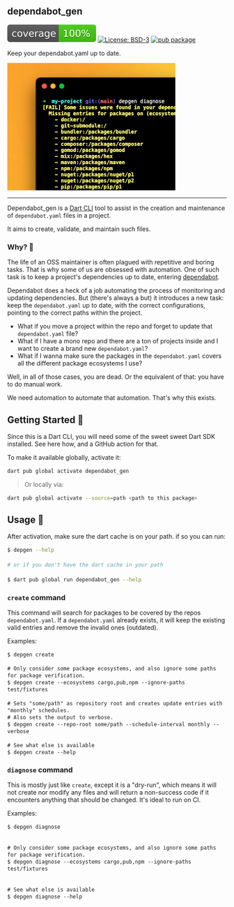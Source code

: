 
## dependabot_gen


![coverage][coverage_badge]
[![License: BSD-3][license_badge]][license_link]
[![pub package][pub_badge]][pub_link]


Keep your dependabot.yaml up to date.

![thumbnail](https://raw.githubusercontent.com/renancaraujo/dependabot_gen/main/doc/thumbnail.jpg)

---

Dependabot_gen is a [Dart CLI](https://dart.dev/tutorials/server/cmdline) tool to assist in the creation and maintenance of `dependabot.yaml` files in a project.

It aims to create, validate, and maintain such files.


### Why? 🤨

The life of an OSS maintainer is often plagued with repetitive and boring tasks. That is why some of us are obsessed with automation. One of such task is to keep a project's dependencies up to date, entering [dependabot](https://docs.github.com/en/code-security/dependabot/dependabot-version-updates/configuration-options-for-the-dependabot.yml-file). 

Dependabot does a heck of a job automating the process of monitoring and updating dependencies. But (there's always a but) it introduces a new task: keep the `dependabot.yaml` up to date, with the correct configurations, pointing to the correct paths within the project. 

- What if you move a project within the repo and forget to update that `dependabot.yaml` file?
- What if I have a mono repo and there are a ton of projects inside and I want to create a brand new `dependabot.yaml`?
- What if I wanna make sure the packages in the `dependabot.yaml` covers all the different package ecosystems I use?


Well, in all of those cases, you are dead. Or the equivalent of that: you have to do manual work.


We need automation to automate that automation. That's why this exists.


## Getting Started 🚀

Since this is a Dart CLI, you will need some of the sweet sweet Dart SDK installed. See here how, and a GitHub action for that.

To make it available globally, activate it:

```sh
dart pub global activate dependabot_gen
```

> Or locally via:
```sh
dart pub global activate --source=path <path to this package>
```

## Usage 🤖

After activation, make sure the dart cache is on your path. 
if so you can run:

```sh
$ depgen --help

# or if you don't have the dart cache in your path

$ dart pub global run dependabot_gen --help
```

### `create` command

This command will search for packages to be covered by the repos `dependabot.yaml`. If a `dependabot.yaml` already exists, it will keep the existing valid entries and remove the invalid ones (outdated).

Examples:
```shell
$ depgen create 

# Only consider some package ecosystems, and also ignore some paths for package verification.
$ depgen create --ecosystems cargo,pub,npm --ignore-paths test/fixtures

# Sets "some/path" as repository root and creates update entries with "monthly" schedules.
# Also sets the output to verbose.
$ depgen create --repo-root some/path --schedule-interval monthly --verbose

# See what else is available
$ depgen create --help
```


### `diagnose` command

This is mostly just like `create`, except it is a "dry-run", which means it will not create nor modify any files and will return a non-success code if it encounters anything that should be changed. It's ideal to run on CI.

Examples:
```shell
$ depgen diagnose


# Only consider some package ecosystems, and also ignore some paths for package verification.
$ depgen diagnose --ecosystems cargo,pub,npm --ignore-paths test/fixtures


# See what else is available
$ depgen diagnose --help
```

[coverage_badge]: coverage_badge.svg
[license_badge]: https://img.shields.io/badge/license-BSD-blue.svg
[license_link]: https://opensource.org/license/bsd-3-clause/
[pub_link]: https://dependabot_gen.pckg.pub
[pub_badge]: https://img.shields.io/pub/v/dependabot_gen.svg



